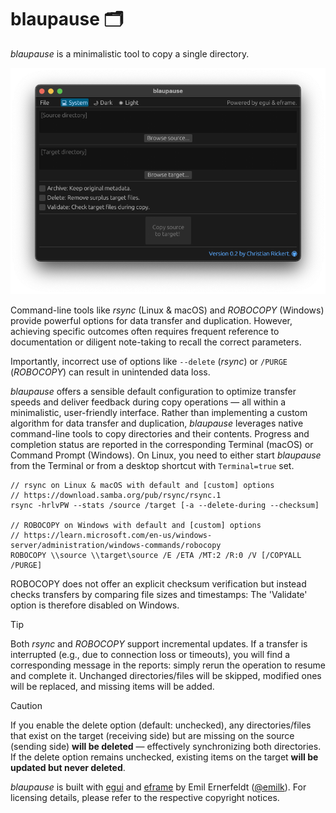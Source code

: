 # blaupause 🗂️

_blaupause_ is a minimalistic tool to copy a single directory.

<img src="./assets/gui.png" alt="GUI with macOS" width="566">  

Command-line tools like _rsync_ (Linux & macOS) and _ROBOCOPY_ (Windows) provide powerful options for data transfer and duplication. However, achieving specific outcomes often requires frequent reference to documentation or diligent note-taking to recall the correct parameters.

Importantly, incorrect use of options like `--delete` (_rsync_) or `/PURGE` (_ROBOCOPY_) can result in unintended data loss.

_blaupause_ offers a sensible default configuration to optimize transfer speeds and deliver feedback during copy operations — all within a minimalistic, user-friendly interface. Rather than implementing a custom algorithm for data transfer and duplication, _blaupause_ leverages native command-line tools to copy directories and their contents. Progress and completion status are reported in the corresponding Terminal (macOS) or Command Prompt (Windows). On Linux, you need to either start _blaupause_ from the Terminal or from a desktop shortcut with `Terminal=true` set.

```
// rsync on Linux & macOS with default and [custom] options
// https://download.samba.org/pub/rsync/rsync.1
rsync -hrlvPW --stats /source /target [-a --delete-during --checksum]

// ROBOCOPY on Windows with default and [custom] options
// https://learn.microsoft.com/en-us/windows-server/administration/windows-commands/robocopy
ROBOCOPY \\source \\target\source /E /ETA /MT:2 /R:0 /V [/COPYALL /PURGE]
```
ROBOCOPY does not offer an explicit checksum verification but instead checks transfers by comparing file sizes and timestamps: The 'Validate' option is therefore disabled on Windows.

>[!TIP]
Both _rsync_ and _ROBOCOPY_ support incremental updates. If a transfer is interrupted (e.g., due to connection loss or timeouts), you will find a corresponding message in the reports: simply rerun the operation to resume and complete it. Unchanged directories/files will be skipped, modified ones will be replaced, and missing items will be added.

>[!CAUTION]
If you enable the delete option (default: unchecked), any directories/files that exist on the target (receiving side) but are missing on the source (sending side) **will be deleted** — effectively synchronizing both directories. If the delete option remains unchecked, existing items on the target **will be updated but never deleted**.

_blaupause_ is built with [egui](https://github.com/emilk/egui) and [eframe](https://github.com/emilk/egui/tree/master/crates/eframe) by Emil Ernerfeldt ([@emilk](https://github.com/emilk)). For licensing details, please refer to the respective copyright notices.
